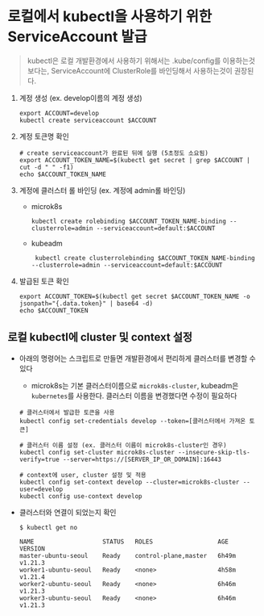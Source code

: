 # 로컬에서 kubectl을 사용하기 위한 ServiceAccount 발급

> kubectl은 로컬 개발환경에서 사용하기 위해서는 .kube/config를 이용하는것 보다는, ServiceAccount에 ClusterRole를 바인딩해서 사용하는것이 권장된다.

1. 계정 생성 (ex. develop이름의 계정 생성)
    ```
    export ACCOUNT=develop
    kubectl create serviceaccount $ACCOUNT
    ```

2. 계정 토큰명 확인
    ```
    # create serviceaccount가 완료된 뒤에 실행 (5초정도 소요됨)
    export ACCOUNT_TOKEN_NAME=$(kubectl get secret | grep $ACCOUNT | cut -d " " -f1)
    echo $ACCOUNT_TOKEN_NAME
    ```

3. 계정에 클러스터 롤 바인딩 (ex. 계정에 admin롤 바인딩)
    - microk8s
        ```
        kubectl create rolebinding $ACCOUNT_TOKEN_NAME-binding --clusterrole=admin --serviceaccount=default:$ACCOUNT
        ```
    - kubeadm
        ```
         kubectl create clusterrolebinding $ACCOUNT_TOKEN_NAME-binding --clusterrole=admin --serviceaccount=default:$ACCOUNT
        ```

4. 발급된 토큰 확인
    ```
    export ACCOUNT_TOKEN=$(kubectl get secret $ACCOUNT_TOKEN_NAME -o jsonpath="{.data.token}" | base64 -d)
    echo $ACCOUNT_TOKEN
    ```


## 로컬 kubectl에 cluster 및 context 설정

- 아래의 명령어는 스크립트로 만들면 개발환경에서 편리하게 클러스터를 변경할 수 있다
    - microk8s는 기본 클러스터이름으로 `microk8s-cluster`, kubeadm은 `kubernetes`를 사용한다. 클러스터 이름을 변경했다면 수정이 필요하다
    ```
    # 클러스터에서 발급한 토큰을 사용
    kubectl config set-credentials develop --token=[클러스터에서 가져온 토큰]

    # 클러스터 이름 설정 (ex. 클러스터 이름이 microk8s-cluster인 경우)
    kubectl config set-cluster microk8s-cluster --insecure-skip-tls-verify=true --server=https://[SERVER_IP_OR_DOMAIN]:16443

    # context에 user, cluster 설정 및 적용
    kubectl config set-context develop --cluster=microk8s-cluster --user=develop
    kubectl config use-context develop
    ```

- 클러스터와 연결이 되었는지 확인
    ```
    $ kubectl get no

    NAME                   STATUS   ROLES                  AGE     VERSION
    master-ubuntu-seoul    Ready    control-plane,master   6h49m   v1.21.3
    worker1-ubuntu-seoul   Ready    <none>                 4h58m   v1.21.4
    worker2-ubuntu-seoul   Ready    <none>                 6h46m   v1.21.3
    worker3-ubuntu-seoul   Ready    <none>                 6h46m   v1.21.3
    ```
